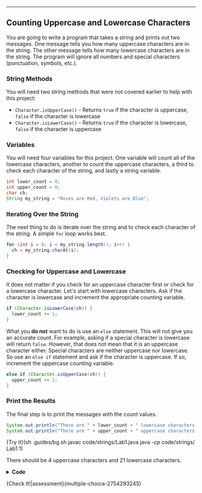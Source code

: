 ----------

## Counting Uppercase and Lowercase Characters

You are going to write a program that takes a string and prints out two messages. One message tells you how many uppercase characters are in the string. The other message tells how many lowercase characters are in the string. The program will ignore all numbers and special characters (punctuation, symbols, etc.).

### String Methods

You will need two string methods that were not covered earlier to help with this project:
* `Character.isUpperCase()` - Returns `true` if the character is uppercase, `false` if the character is lowercase
* `Character.isLowerCase()` - Returns `true` if the character is lowercase, `false` if the character is uppercase

### Variables
You will need four variables for this project. One variable will count all of the lowercase characters, another to count the uppercase characters, a third to check each character of the string, and lastly a string variable.

```java
int lower_count = 0;
int upper_count = 0;
char ch;
String my_string = "Roses are Red, Violets are Blue";
```

### Iterating Over the String
The next thing to do is iterate over the string and to check each character of the string. A simple `for` loop works best.

```java
for (int i = 0; i < my_string.length(); i++) {
  ch = my_string.charAt(i);
}
```

### Checking for Uppercase and Lowercase
It does not matter if you check for an uppercase character first or check for a lowercase character. Let's start with lowercase characters. Ask if the character is lowercase and increment the appropriate counting variable.

```java
if (Character.isLowerCase(ch)) {
  lower_count += 1;
}
```

What you **do not** want to do is use an `else` statement. This will not give you an accurate count. For example, asking if a special character is lowercase will return `false`. However, that does not mean that it is an uppercase character either. Special characters are neither uppercase nor lowercase. So use an `else if` statement and ask if the character is uppercase. If so, increment the uppercase counting variable.

```java
else if (Character.isUpperCase(ch)) {
  upper_count += 1;
}
```

### Print the Results
The final step is to print the messages with the count values.

```java
System.out.println("There are " + lower_count + " lowercase characters.");
System.out.println("There are " + upper_count + " uppercase characters.");
```

{Try it}(sh .guides/bg.sh javac code/strings/Lab1.java java -cp code/strings/ Lab1 1)

There should be 4 uppercase characters and 21 lowercase characters.

<details>
  <summary><strong>Code</strong></summary>
  
  ```java
  int lower_count = 0;
  int upper_count = 0;
  char ch;
  String my_string = "Roses are Red, Violets are Blue";
  
  for (int i = 0; i < my_string.length(); i++) {
    ch = my_string.charAt(i);
    if (Character.isLowerCase(ch)) {
      lower_count += 1;
    }
    else if (Character.isUpperCase(ch)) {
      upper_count += 1;
    }
  }
                                         
  System.out.println("There are " + lower_count + " lowercase characters.");
  System.out.println("There are " + upper_count + " uppercase characters.");
  ```
  
</details>

{Check It!|assessment}(multiple-choice-2754293245)
